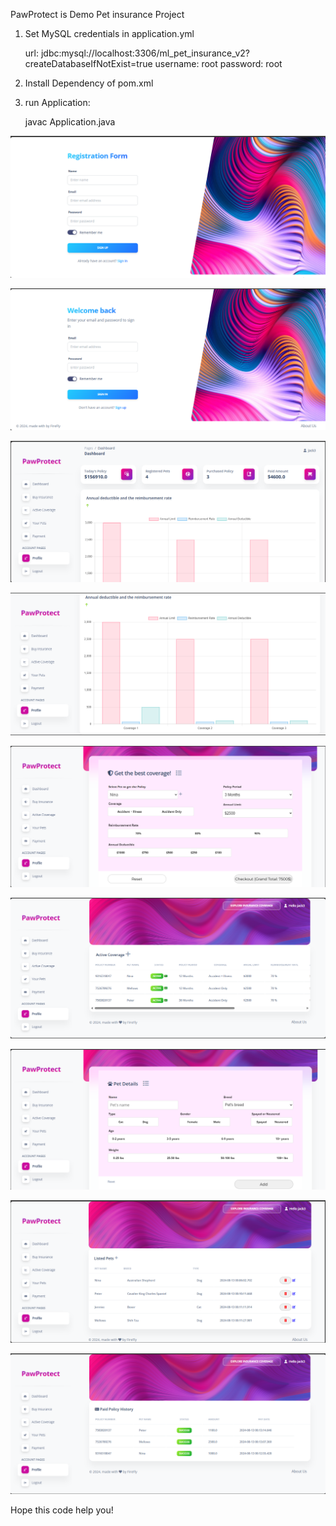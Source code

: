 PawProtect is Demo Pet insurance Project


1. Set MySQL credentials in application.yml

   url: jdbc:mysql://localhost:3306/ml_pet_insurance_v2?createDatabaseIfNotExist=true
   username: root
   password: root


2. Install Dependency of pom.xml


3. run Application:
   
    javac Application.java
    


![1.png](src/main/resources/static/img/ScreenShots/1.png)

![2.png](src/main/resources/static/img/ScreenShots/2.png)

![3.png](src/main/resources/static/img/ScreenShots/3.png)

![4.png](src/main/resources/static/img/ScreenShots/4.png)

![5.png](src/main/resources/static/img/ScreenShots/5.png)

![6.png](src/main/resources/static/img/ScreenShots/6.png)

![7.png](src/main/resources/static/img/ScreenShots/7.png)

![8.png](src/main/resources/static/img/ScreenShots/8.png)

![9.png](src/main/resources/static/img/ScreenShots/9.png)

Hope this code help you! 
